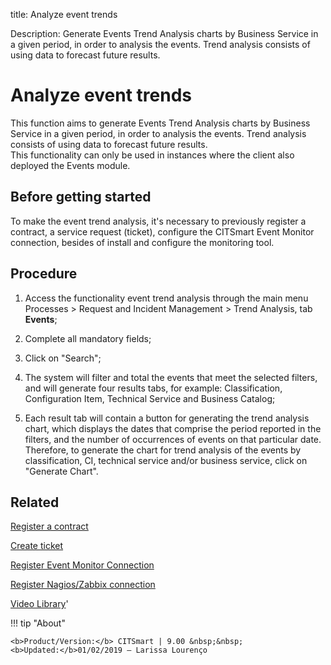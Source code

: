title: Analyze event trends

Description: Generate Events Trend Analysis charts by Business Service in a given period, in order to analysis the events. Trend analysis consists of using data to forecast future results.  
# Analyze event trends
This function aims to generate Events Trend Analysis charts by Business Service in a given period, in order to analysis the events. Trend analysis consists of using data to forecast future results.  
This functionality can only be used in instances where the client also deployed the Events module.  


Before getting started
--------------------------

To make the event trend analysis, it's necessary to previously register a
contract, a service request (ticket), configure the CITSmart Event Monitor
connection, besides of install and configure the monitoring tool.

Procedure
-------------

1.  Access the functionality event trend analysis through the main menu
    Processes \> Request and Incident Management \> Trend Analysis,
    tab **Events**;

2.  Complete all mandatory fields;

3.  Click on "Search";

4.  The system will filter and total the events that meet the selected filters,
    and will generate four results tabs, for example: Classification,
    Configuration Item, Technical Service and Business Catalog;

5.  Each result tab will contain a button for generating the trend analysis
    chart, which displays the dates that comprise the period reported in the
    filters, and the number of occurrences of events on that particular date.
    Therefore, to generate the chart for trend analysis of the events by
    classification, CI, technical service and/or business service, click on
    "Generate Chart".  
    
Related
-------

[Register a contract](/en-us/citsmart-platform-9/additional-features/contract-management/use/register-contract.html)

[Create ticket](/en-us/citsmart-platform-9/processes/tickets/use/create-ticket.html)

[Register Event Monitor Connection](/en-us/citsmart-platform-9/processes/event/configuration/register-event-monitor-connection.html)

[Register Nagios/Zabbix connection](/en-us/citsmart-platform-9/processes/event/configuration/register-nagios-zabbix-connection.html)


<i class='fa fa-youtube-play  fa-2x' style='color:#97ce17;vertical-align: middle;'> </i> [Video Library](https://www.youtube.com/playlist?list=PLB5qK2uzf2RNrJnhiXj3dbmgsm9-quhfz)'

!!! tip "About"

    <b>Product/Version:</b> CITSmart | 9.00 &nbsp;&nbsp;
    <b>Updated:</b>01/02/2019 – Larissa Lourenço
